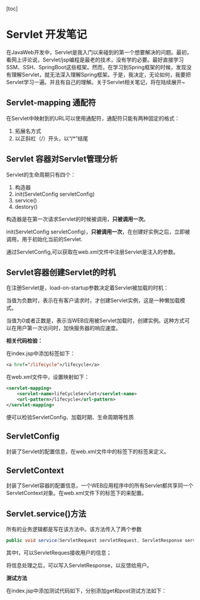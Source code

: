 [toc]

# Servlet 开发笔记

在JavaWeb开发中，Servlet是我入门以来碰到的第一个想要解决的问题。最初，看网上评论说，Servlet/jsp编程是最老的技术，没有学的必要。最好直接学习SSM、SSH、SpringBoot这些框架。然而，在学习到Spring框架的时候，发现没有理解Servlet，就无法深入理解Spring框架。于是，我决定，无论如何，我要把Servlet学习一遍。并且有自己的理解。关于Servlet相关笔记，将在陆续展开~



## Servlet-mapping 通配符

在Servlet中映射到的URL可以使用通配符，通配符只能有两种固定的格式：

1. 拓展名方式
2. 以正斜杠（/）开头，以“/*”结尾



## Servlet 容器对Servlet管理分析

Servlet的生命周期只有四个：

1. 构造器
2. init(ServletConfig servletConfig)
3. service()
4. destory()

构造器是在第一次请求Servlet的时候被调用，**只被调用一次**。

init(ServletConfig servletConfig)，**只被调用一次**，在创建好实例之后，立即被调用，用于初始化当前的Servlet.

通过ServletConfig,可以获取在web.xml文件中注册Servlet是注入的参数。



## Servlet容器创建Servlet的时机

在注册Servlet是，load-on-startup参数决定着Servlet被加载的时机：

当值为负数时，表示在有客户请求时，才创建Servlet实例，这是一种懒加载模式。

当值为0或者正数是，表示当WEB应用被Servlet加载时，创建实例。这种方式可以在用户第一次访问时，加快服务器的响应速度。



**相关代码检验：**

在index.jsp中添加<a>标签如下：

```jsp
<a href="/lifecycle">/lifecycle</a>
```

在web.xml文件中，设置映射如下：

```xml
<servlet-mapping>
	<servlet-name>lifeCycleServlet</servlet-name>  
	<url-pattern>/lifecycle</url-pattern>
</servlet-mapping>
```

便可以检验ServletConfig、加载时期、生命周期等性质



## ServletConfig

封装了Servlet的配置信息，在web.xml文件中的<servlet>标签下的<init-param>标签来定义。



## ServletContext

封装了Servlet容器的配置信息，一个WEB应用程序中的所有Servlet都共享同一个ServletContext对象。在web.xml文件下的<context>标签下的<context-param>来配置。



## Servlet.service()方法

所有的业务逻辑都是写在该方法中。该方法传入了两个参数

```java
public void service(ServletRequest servletRequest, ServletResponse servletResponse)
```

其中t，可以ServletReques接收用户的信息；

将信息处理之后，可以写入ServletResponse，以反馈给用户。



**测试方法**

在index.jsp中添加测试代码如下，分别添加get和post测试方法如下：



